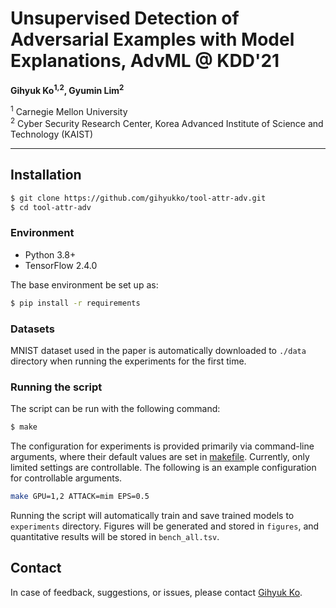 # Unsupervised Detection of Adversarial Examples with Model Explanations, AdvML @ KDD'21

**Gihyuk Ko<sup>1,2</sup>, Gyumin Lim<sup>2</sup>**

<sup>1</sup> Carnegie Mellon University\
<sup>2</sup> Cyber Security Research Center, Korea Advanced Institute of Science and Technology (KAIST)

---

## Installation

```bash
$ git clone https://github.com/gihyukko/tool-attr-adv.git
$ cd tool-attr-adv
```

### Environment
  * Python 3.8+
  * TensorFlow 2.4.0

The base environment be set up as:
```bash
$ pip install -r requirements
```

### Datasets

MNIST dataset used in the paper is automatically downloaded to ```./data``` directory when running the experiments for the first time.

### Running the script

The script can be run with the following command:
```bash
$ make
```

The configuration for experiments is provided primarily via command-line arguments, where their default values are set in [makefile](makefile). Currently, only limited settings are controllable. The following is an example configuration for controllable arguments.

```bash
make GPU=1,2 ATTACK=mim EPS=0.5
```

Running the script will automatically train and save trained models to ```experiments``` directory. Figures will be generated and stored in ```figures```, and quantitative results will be stored in ```bench_all.tsv```.

## Contact

In case of feedback, suggestions, or issues, please contact [Gihyuk Ko](https://gihyukko.github.io/).